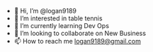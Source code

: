 - 👋 Hi, I’m @logan9189
- 👀 I’m interested in table tennis
- 🌱 I’m currently learning Dev Ops
- 💞️ I’m looking to collaborate on New Business
- 📫 How to reach me logan9189@gmail.com

<!---
logan9189/logan9189 is a ✨ special ✨ repository because its `README.md` (this file) appears on your GitHub profile.
You can click the Preview link to take a look at your changes.
--->
